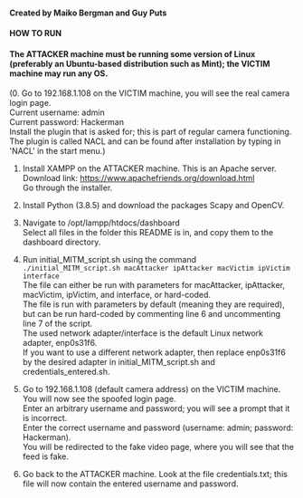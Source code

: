 #### Created by Maiko Bergman and Guy Puts #####

#### HOW TO RUN ###

#### The ATTACKER machine must be running some version of Linux (preferably an Ubuntu-based distribution such as Mint); the VICTIM machine may run any OS. ####

(0. Go to 192.168.1.108 on the VICTIM machine, you will see the real camera login page.<br>
	Current username: admin<br>
	Current password: Hackerman<br>
	Install the plugin that is asked for; this is part of regular camera functioning. The plugin is called NACL and can be found after installation by typing in 'NACL' in the start menu.)<br>

1. Install XAMPP on the ATTACKER machine. This is an Apache server.<br>
	Download link: https://www.apachefriends.org/download.html<br>
	Go through the installer.<br>

2. Install Python (3.8.5) and download the packages Scapy and OpenCV.

3. Navigate to /opt/lampp/htdocs/dashboard<br>
	Select all files in the folder this README is in, and copy them to the dashboard directory.<br>
	
4. Run initial_MITM_script.sh using the command `./initial_MITM_script.sh macAttacker ipAttacker macVictim ipVictim interface`<br>
	The file can either be run with parameters for macAttacker, ipAttacker, macVictim, ipVictim, and interface, or hard-coded.<br>
	The file is run with parameters by default (meaning they are required), but can be run hard-coded by commenting line 6 and uncommenting line 7 of the script.<br>
	The used network adapter/interface is the default Linux network adapter, enp0s31f6.<br>
	If you want to use a different network adapter, then replace enp0s31f6 by the desired adapter in initial_MITM_script.sh and credentials_entered.sh.

5. Go to 192.168.1.108 (default camera address) on the VICTIM machine. You will now see the spoofed login page.<br>
	Enter an arbitrary username and password; you will see a prompt that it is incorrect.<br>
	Enter the correct username and password (username: admin; password: Hackerman).<br>
	You will be redirected to the fake video page, where you will see that the feed is fake.

6. Go back to the ATTACKER machine. Look at the file credentials.txt; this file will now contain the entered username and password.
